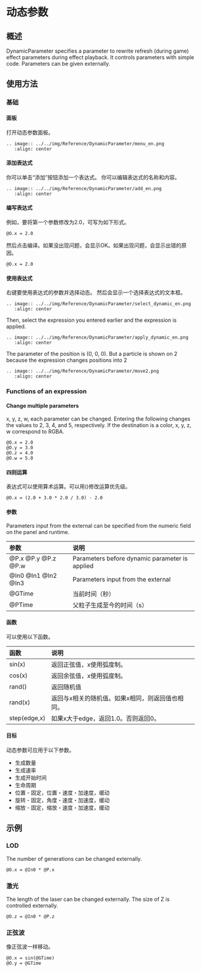 ﻿# 动态参数

## 概述

DynamicParameter specifies a parameter to rewrite refresh (during game) effect parameters during effect playback.
It controls parameters with simple code. Parameters can be given externally.

## 使用方法

### 基础

#### 面板

打开动态参数面板。

```eval_rst
.. image:: ../../img/Reference/DynamicParameter/menu_en.png
   :align: center
```

#### 添加表达式

你可以单击“添加”按钮添加一个表达式。
你可以编辑表达式的名称和内容。

```eval_rst
.. image:: ../../img/Reference/DynamicParameter/add_en.png
   :align: center
```

#### 编写表达式

例如，要将第一个参数修改为2.0，可写为如下形式。

```
@O.x = 2.0
```

然后点击编译。如果没出现问题，会显示OK。如果出现问题，会显示出错的原因。

```
@O.x = 2.0
```


#### 使用表达式

右键要使用表达式的参数并选择动态。
然后会显示一个选择表达式的文本框。

```eval_rst
.. image:: ../../img/Reference/DynamicParameter/select_dynamic_en.png
   :align: center
```

Then, select the expression you entered earlier and the expression is applied.

```eval_rst
.. image:: ../../img/Reference/DynamicParameter/apply_dynamic_en.png
   :align: center
```

The parameter of the position is (0, 0, 0). But a particle is shown on 2 because the expression changes positions into 2

```eval_rst
.. image:: ../../img/Reference/DynamicParameter/move2.png
   :align: center
```

### Functions of an expression

#### Change multiple parameters

x, y, z, w, each parameter can be changed.
Entering the following changes the values ​​to 2, 3, 4, and 5, respectively.
If the destination is a color, x, y, z, w correspond to RGBA.


```
@O.x = 2.0
@O.y = 3.0
@O.z = 4.0
@O.w = 5.0
```

#### 四则运算

表达式可以使用算术运算。可以用()修改运算优先级。

```
@O.x = (2.0 + 3.0 * 2.0 / 3.0) - 2.0
```

#### 参数

Parameters input from the external can be specified from the numeric field on the panel and runtime.

|参数|说明|
|:----|:----|
|@P.x @P.y @P.z @P.w|Parameters before dynamic parameter is applied|
|@In0 @In1 @In2 @In3|Parameters input from the external|
|@GTime|当前时间（秒）|
|@PTime|父粒子生成至今的时间（s）|

#### 函数

可以使用以下函数。

|函数|说明|
|:----|:----|
|sin(x)|返回正弦值，x使用弧度制。|
|cos(x)|返回余弦值，x使用弧度制。|
|rand()|返回随机值|
|rand(x)|返回与x相关的随机值。如果x相同，则返回值也相同。|
|step(edge,x)|如果x大于edge，返回1.0。否则返回0。|

#### 目标

动态参数可应用于以下参数。

- 生成数量
- 生成速率
- 生成开始时间
- 生命周期
- 位置 - 固定，位置・速度・加速度，缓动
- 旋转 - 固定，角度・速度・加速度，缓动
- 缩放 - 固定，缩放・速度・加速度，缓动

## 示例

### LOD

The number of generations can be changed externally.

```
@O.x = @In0 * @P.x
```

### 激光

The length of the laser can be changed externally.
The size of Z is controlled externally.

```
@O.z = @In0 * @P.z
```

### 正弦波

像正弦波一样移动。

```
@O.x = sin(@GTime)
@O.y = @GTime
```
